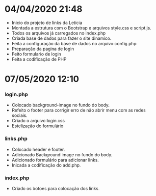 # 04/04/2020 21:48 

- Inicio do projeto de links da Letícia
- Montada a estrutura com o Bootstrap e arquivos style.css e script.js.
- Todos os arquivos já carregados no index.php
- Criada base de dados para fazer o site dinamico. 
- Feita a configuração da base de dados no arquivo config.php
- Preparação da pagina de login
- Feito formulario de login
- Feita a codificação de PHP

# 07/05/2020 12:10

### login.php

- Colocado background-image no fundo do body.
-  Refeito o footer para corrigir erro de não abrir menu com as redes sociais.
- Criado o arquivo login.css
- Estelização do formulário

### links.php

- Colocado header e footer.
- Adicionado Background image no fundo do body.
-  Adicionado formulário para adicionar links.
- Inicada a codificação do add.php.

### index.php

- Criado os botoes para colocação dos links.